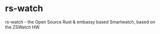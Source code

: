 # rs-watch
rs-watch - the Open Source Rust &amp; embassy based Smartwatch, based on the ZSWatch HW.
